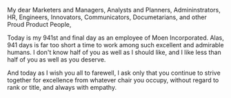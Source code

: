My dear Marketers and Managers, Analysts and Planners, Admininstrators, HR, Engineers, Innovators, Communicators, Documetarians, and other Proud Product People,

Today is my 941st and final day as an employee of Moen Incorporated. Alas, 941 days is far too short a time to work among such excellent and admirable humans. I don't know half of you as well as I should like, and I like less than half of you as well as you deserve.

And today as I wish you all to farewell, I ask only that you continue to strive together for excellence from whatever chair you occupy, without regard to rank or title, and always with empathy. 
